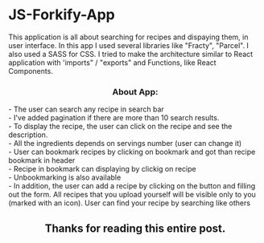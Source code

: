 # JS-Forkify-App

This application is all about searching for recipes and dispaying them, in user interface. In this app I used several libraries like "Fracty", "Parcel". I also used a SASS for CSS. I tried to make the architecture similar to React application with 'imports" / "exports" and Functions, like React Components.



<h3 align="center">About App:</h3>

<div>- The user can search any recipe in search bar</div>
<div>- I've added pagination if there are more than 10 search results.</div>
<div>- To display the recipe, the user can click on the recipe and see the description.</div>
<div>- All the ingredients depends on servings number (user can change it)</div>
<div>- User can bookmark recipes by clicking on bookmark and got than recipe bookmark in header</div>
<div>- Recipe in bookmark can displaying by clickig on recipe</div>
<div>- Unbookmarking is also available</div>
<div>- In addition, the user can add a recipe by clicking on the button and filling out the form. All recipes that you upload yourself will be visible only to you (marked with an icon). User can find your recipe by searching like others</div>

<h2 align="center">Thanks for reading this entire post.</h2>
